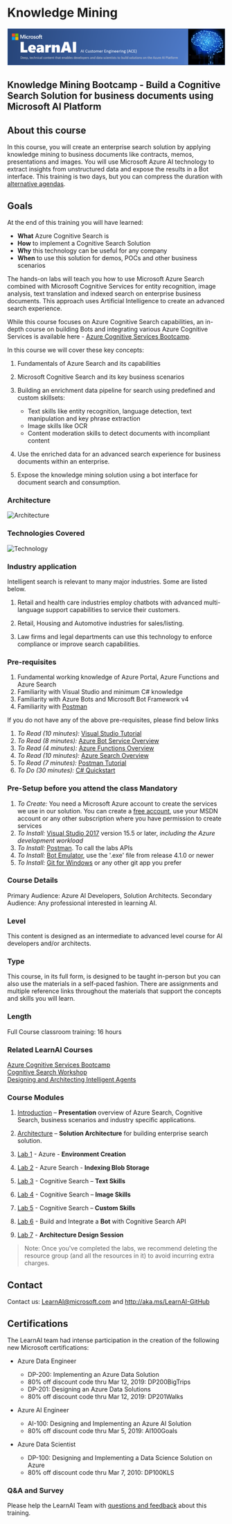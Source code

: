 # Knowledge Mining

![Logo](./resources/images/readme/header.png)

## Knowledge Mining Bootcamp - Build a Cognitive Search Solution for business documents using Microsoft AI Platform

## About this course

In this course, you will create an enterprise search solution by applying knowledge mining to business documents like contracts, memos, presentations and images. You will use Microsoft Azure AI technology to extract insights from unstructured data and expose the results in a Bot interface. This training is two days, but you can compress the duration with [alternative agendas](./resources/md-files/alternative-agendas.md).

## Goals

At the end of this training you will have learned:

+ **What** Azure Cognitive Search is
+ **How** to implement a Cognitive Search Solution
+ **Why** this technology can be useful for any company
+ **When** to use this solution for demos, POCs and other business scenarios

The hands-on labs will teach you how to use Microsoft Azure Search combined with Microsoft Cognitive Services for entity recognition, image analysis, text translation and indexed search on enterprise business documents. This approach uses Artificial Intelligence to create an advanced search experience.

While this course focuses on Azure Cognitive Search capabilities, an in-depth course on building Bots and integrating various Azure Cognitive Services is available here - [Azure Cognitive Services Bootcamp](https://azure.github.io/LearnAI-Bootcamp/emergingaidev_bootcamp).

In this course we will cover these key concepts:

1. Fundamentals of Azure Search and its capabilities

1. Microsoft Cognitive Search and its key business scenarios

1. Building an enrichment data pipeline for search using predefined and custom skillsets:

    + Text skills like entity recognition, language detection, text manipulation and key phrase extraction
    + Image skills like OCR
    + Content moderation skills to detect documents with incompliant content

1. Use the enriched data for an advanced search experience for business documents within an enterprise.

1. Expose the knowledge mining solution using a bot interface for document search and consumption.

### Architecture

![Architecture](./resources/images/readme/architecture.png)

### Technologies Covered

![Technology](./resources/images/readme/tech-map.png)

### Industry application

Intelligent search is relevant to many major industries. Some are listed below.

1. Retail and health care industries employ chatbots with advanced multi-language support capabilities to service their customers.

1. Retail, Housing and Automotive industries for sales/listing.

1. Law firms and legal departments can use this technology to enforce compliance or improve search capabilities.

### Pre-requisites

1. Fundamental working knowledge of Azure Portal, Azure Functions and Azure Search
1. Familiarity with Visual Studio and minimum C# knowledge
1. Familiarity with Azure Bots and Microsoft Bot Framework v4
1. Familiarity with [Postman](https://www.getpostman.com/)

If you do not have any of the above pre-requisites, please find below links

1. *To Read (10 minutes):* [Visual Studio Tutorial](https://docs.microsoft.com/en-us/visualstudio/ide/visual-studio-ide)
1. *To Read (8 minutes):* [Azure Bot Service Overview](https://docs.microsoft.com/en-us/azure/bot-service/bot-service-overview-introduction?view=azure-bot-service-4.0)
1. *To Read (4 minutes):* [Azure Functions Overview](https://docs.microsoft.com/en-us/azure/azure-functions/functions-overview)  
1. *To Read (10 minutes):* [Azure Search Overview](https://docs.microsoft.com/en-us/azure/search/search-what-is-azure-search)
1. *To Read (7 minutes):* [Postman Tutorial](https://docs.microsoft.com/en-us/azure/search/search-fiddler)
1. *To Do (30 minutes):* [C# Quickstart](https://docs.microsoft.com/en-us/dotnet/csharp/quick-starts/)

### Pre-Setup before you attend the class Mandatory

1. *To Create:* You need a Microsoft Azure account to create the services we use in our solution. You can create a [free account](https://azure.microsoft.com/en-us/free/), use your MSDN account or any other subscription where you have permission to create services
1. *To Install:* [Visual Studio 2017](https://www.visualstudio.com/vs/) version 15.5 or later, *including the Azure development workload*
1. *To Install:* [Postman](https://www.getpostman.com/). To call the labs APIs
1. *To Install:* [Bot Emulator](https://github.com/Microsoft/BotFramework-Emulator/releases), use the '.exe' file from release 4.1.0 or newer
1. *To Install:* [Git for Windows](https://gitforwindows.org/) or any other git app you prefer

### Course Details

Primary Audience: Azure AI Developers, Solution Architects.
Secondary Audience:  Any professional interested in learning AI.

### Level

This content is designed as an intermediate to advanced level course for AI developers and/or architects.

### Type

This course, in its full form, is designed to be taught in-person but you can also use the materials in a self-paced fashion. There are assignments and multiple reference links throughout the materials that support the concepts and skills you will learn.

### Length

Full Course classroom training:  16 hours

### Related LearnAI Courses

[Azure Cognitive Services Bootcamp](https://azure.github.io/LearnAI-Bootcamp/emergingaidev_bootcamp)  
[Cognitive Search Workshop](https://azure.github.io/LearnAI-Cognitive-Search/)  
[Designing and Architecting Intelligent Agents](https://azure.github.io/LearnAI-DesigningandArchitectingIntelligentAgents/)  

### Course Modules

1. [Introduction](./resources/md-files/introduction.md) – **Presentation** overview of Azure Search, Cognitive Search, business scenarios and industry specific applications.

1. [Architecture](./resources/md-files/solution-architecture.md) – **Solution Architecture** for building enterprise search solution.

1. [Lab 1](./labs/lab-environment-creation.md) - Azure - **Environment Creation**

1. [Lab 2](./labs/lab-azure-search.md) - Azure Search - **Indexing Blob Storage**

1. [Lab 3](./labs/lab-text-skills.md) - Cognitive Search – **Text Skills**

1. [Lab 4](./labs/lab-image-skills.md) - Cognitive Search – **Image Skills**

1. [Lab 5](./labs/lab-custom-skills.md) - Cognitive Search – **Custom Skills**

1. [Lab 6](./labs/lab-bot-business-documents.md) - Build and Integrate a **Bot** with Cognitive Search API

1. [Lab 7](./labs/lab-final-case.md) - **Architecture Design Session**

> Note: Once you've completed the labs, we recommend deleting the resource group (and all the resources in it) to avoid incurring extra charges.

## Contact

Contact us: LearnAI@microsoft.com and <http://aka.ms/LearnAI-GitHub>

## Certifications

The LearnAI team had intense participation in the creation of the following new Microsoft certifications:

- Azure Data Engineer​
  - DP-200: Implementing an Azure Data Solution ​
  - 80% off discount code thru Mar 12, 2019: DP200BigTrips​
  - DP-201: Designing an Azure Data Solutions​
  - 80% off discount code thru Mar 12, 2019: DP201Walks​

- Azure AI Engineer​
  - AI-100: Designing and Implementing an Azure AI Solution ​
  - 80% off discount code thru Mar 5, 2019: AI100Goals​

- Azure Data Scientist ​
  - DP-100: Designing and Implementing a Data Science Solution on Azure​
  - 80% off discount code thru Mar 7, 2010: DP100KLS​

### Q&A and Survey

Please help the LearnAI Team with [questions and feedback](./resources/md-files/qa-feedback-survey.md) about this training.